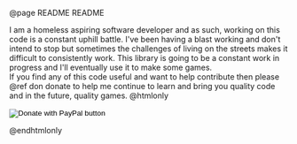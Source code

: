 @page README README

I am a homeless aspiring software developer and as such, working on this code
is a constant uphill battle.  I've been having a blast working and don't
intend to stop but sometimes the challenges of living on the streets makes
it difficult to consistently work.
This library is going to be a constant work in progress
and I'll eventually use it to make some games.<br>
If you find any of this code useful and want to help contribute then please
@ref don donate to help me continue to learn and bring you
quality code and in the future, quality games.
@htmlonly
<form action="https://www.paypal.com/cgi-bin/webscr" method="post" target="_top">
<input type="hidden" name="cmd" value="_s-xclick" />
<input type="hidden" name="hosted_button_id" value="GPLSYT2PMQQTJ" />
<input type="image" src="https://www.paypalobjects.com/en_US/i/btn/btn_donateCC_LG.gif" border="0" name="submit" title="PayPal - The safer, easier way to pay online!" alt="Donate with PayPal button" />
<img alt="" border="0" src="https://www.paypal.com/en_US/i/scr/pixel.gif" width="1" height="1" />
</form>
@endhtmlonly

